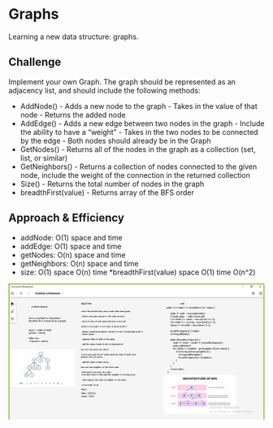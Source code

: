 # Graphs
Learning a new data structure: graphs.

## Challenge
Implement your own Graph. The graph should be represented as an adjacency list, and should include the following methods:
* AddNode() - Adds a new node to the graph - Takes in the value of that node - Returns the added node
* AddEdge() - Adds a new edge between two nodes in the graph - Include the ability to have a “weight” - Takes in the two nodes to be connected by the edge - Both nodes should already be in the Graph
* GetNodes() - Returns all of the nodes in the graph as a collection (set, list, or similar)
* GetNeighbors() - Returns a collection of nodes connected to the given node, include the weight of the connection in the returned collection
* Size() - Returns the total number of nodes in the graph
* breadthFirst(value) - Returns array of the BFS order

## Approach & Efficiency

* addNode: O(1) space and time
* addEdge: O(1) space and time
* getNodes: O(n) space and time
* getNeighbors: O(n) space and time
* size: O(1) space O(n) time
*breadthFirst(value) space O(1) time O(n^2)

![img](img/ch36.png)
